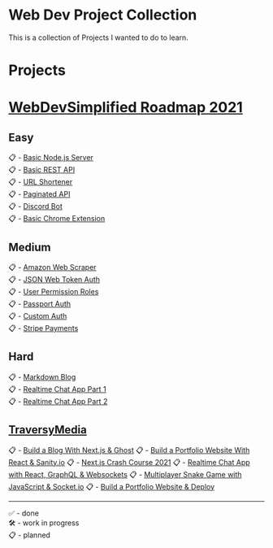 # Web Dev Project Collection
This is a collection of Projects I wanted to do to learn.

# Projects

# [WebDevSimplified Roadmap 2021](https://www.youtube.com/watch?v=VfGW0Qiy2I0)
## Easy
📋 - [Basic Node.js Server](https://youtu.be/VShtPwEkDD0) <br/>
📋 - [Basic REST API](https://youtu.be/fgTGADljAeg) <br/>
📋 - [URL Shortener](https://youtu.be/SLpUKAGnm-g) <br/>
📋 - [Paginated API](https://youtu.be/ZX3qt0UWifc) <br/>
📋 - [Discord Bot](https://youtu.be/qv24S2L1N0k) <br/>
📋 - [Basic Chrome Extension](https://youtu.be/rymG9UmPuhM) <br/>

## Medium
📋 - [Amazon Web Scraper](https://youtu.be/H5ObmDUjKV4) <br/>
📋 - [JSON Web Token Auth](https://youtu.be/mbsmsi7l3r4) <br/>
📋 - [User Permission Roles](https://youtu.be/jI4K7L-LI58) <br/>
📋 - [Passport Auth](https://youtu.be/-RCnNyD0L-s) <br/>
📋 - [Custom Auth](https://youtu.be/Ud5xKCYQTjM) <br/>
📋 - [Stripe Payments](https://youtu.be/mI_-1tbIXQI) <br/>

## Hard
📋 - [Markdown Blog](https://youtu.be/1NrHkjlWVhM) <br/>
📋 - [Realtime Chat App Part 1](https://youtu.be/rxzOqP9YwmM) <br/>
📋 - [Realtime Chat App Part 2](https://youtu.be/UymGJnv-WsE)

## [TraversyMedia](https://www.youtube.com/channel/UC29ju8bIPH5as8OGnQzwJyA)
📋 - [Build a Blog With Next.js & Ghost](https://www.youtube.com/watch?v=1SYU1GorO6Y)
📋 - [Build a Portfolio Website With React & Sanity.io](https://www.youtube.com/watch?v=NO7_jgzVgbc)
📋 - [Next.js Crash Course 2021](https://www.youtube.com/watch?v=mTz0GXj8NN0)
📋 - [Realtime Chat App with React, GraphQL & Websockets](https://www.youtube.com/watch?v=E3NHd-PkLrQ)
📋 - [Multiplayer Snake Game with JavaScript & Socket.io](https://www.youtube.com/watch?v=ppcBIHv_ZPs)
📋 - [Build a Portfolio Website & Deploy](https://www.youtube.com/watch?v=r_hYR53r61M)
____________________________________________________
✅ - done <br/>
🛠️ - work in progress <br/>
📋 - planned <br/>
